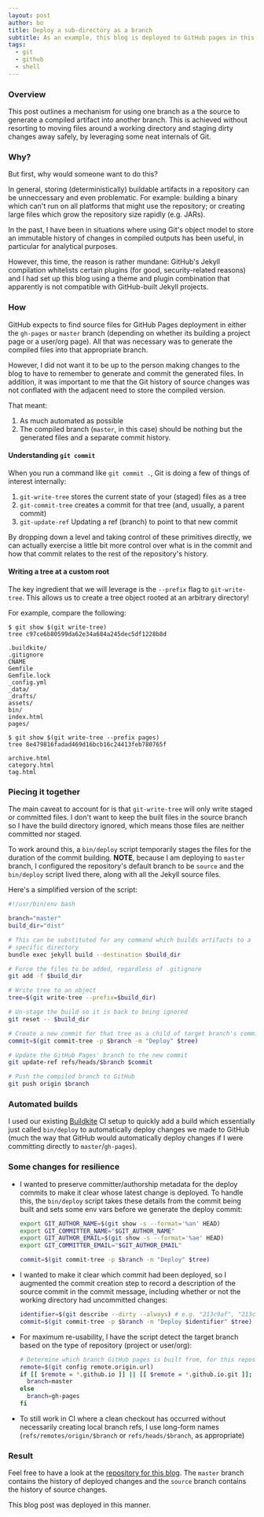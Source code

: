 ```yaml
---
layout: post
author: bo
title: Deploy a sub-directory as a branch
subtitle: As an example, this blog is deployed to GitHub pages in this way...
tags:
  - git
  - github
  - shell
---
```


### Overview

This post outlines a mechanism for using one branch as a the source to generate
a compiled artifact into another branch. This is achieved without resorting to
moving files around a working directory and staging dirty changes away safely,
by leveraging some neat internals of Git.

### Why?

But first, why would someone want to do this?

In general, storing (deterministically) buildable artifacts in a repository can
be unneccessary and even problematic. For example: building a binary which
can't run on all platforms that might use the repository; or creating large
files which grow the repository size rapidly (e.g. JARs).

In the past, I have been in situations where using Git's object model to store
an immutable history of changes in compiled outputs has been useful, in
particular for analytical purposes.

However, this time, the reason is rather mundane: GitHub's Jekyll compilation
whitelists certain plugins (for good, security-related reasons) and I had set
up this blog using a theme and plugin combination that apparently is not
compatible with GitHub-built Jekyll projects.

### How

GitHub expects to find source files for GitHub Pages deployment in either the
`gh-pages` or `master` branch (depending on whether its building a project page
or a user/org page). All that was necessary was to generate the compiled files
into that appropriate branch.

However, I did not want it to be up to the person making changes to the blog to
have to remember to generate and commit the generated files. In addition, it was
important to me that the Git history of source changes was not conflated with
the adjacent need to store the compiled version.

That meant:

1. As much automated as possible
2. The compiled branch (`master`, in this case) should be nothing but the
   generated files and a separate commit history.

#### Understanding `git commit`

When you run a command like `git commit .`, Git is doing a few of things
of interest internally:

1. `git-write-tree` stores the current state of your (staged) files as a tree
2. `git-commit-tree` creates a commit for that tree (and, usually, a parent
   commit)
3. `git-update-ref` Updating a ref (branch) to point to that new commit

By dropping down a level and taking control of these primitives directly, we
can actually exercise a little bit more control over what is in the commit and
how that commit relates to the rest of the repository's history.

#### Writing a tree at a custom root

The key ingredient that we will leverage is the `--prefix` flag to
`git-write-tree`. This allows us to create a tree object rooted at an arbitrary
directory!

For example, compare the following:

```
$ git show $(git write-tree)
tree c97ce6b80599da62e34a684a245dec5df1228b8d

.buildkite/
.gitignore
CNAME
Gemfile
Gemfile.lock
_config.yml
_data/
_drafts/
assets/
bin/
index.html
pages/

$ git show $(git write-tree --prefix pages)
tree 8e479816fadad469d16bcb16c24413feb780765f

archive.html
category.html
tag.html
```

### Piecing it together

The main caveat to account for is that `git-write-tree` will only write staged
or committed files. I don't want to keep the built files in the source branch
so I have the build directory ignored, which means those files are neither
committed nor staged.

To work around this, a `bin/deploy` script temporarily stages the files for the
duration of the commit building. **NOTE**, because I am deploying to `master`
branch, I configured the repository's default branch to be `source` and the
`bin/deploy` script lived there, along with all the Jekyll source files.

Here's a simplified version of the script:


``` bash
#!/usr/bin/env bash

branch="master"
build_dir="dist"

# This can be substituted for any command which builds artifacts to a
# specific directory
bundle exec jekyll build --destination $build_dir

# Force the files to be added, regardless of .gitignore
git add -f $build_dir

# Write tree to an object
tree=$(git write-tree --prefix=$build_dir)

# Un-stage the build so it is back to being ignored
git reset -- $build_dir

# Create a new commit for that tree as a child of target branch's commit
commit=$(git commit-tree -p $branch -m "Deploy" $tree)

# Update the GitHub Pages' branch to the new commit
git update-ref refs/heads/$branch $commit

# Push the compiled branch to GitHub
git push origin $branch
```

### Automated builds

I used our existing [Buildkite](https://buildkite.com) CI setup to quickly add
a build which essentially just called `bin/deploy` to automatically deploy
changes we made to GitHub (much the way that GitHub would automatically deploy
changes if I were committing directly to `master`/`gh-pages`).

### Some changes for resilience

* I wanted to preserve committer/authorship metadata for the deploy commits to
  make it clear whose latest change is deployed. To handle this, the
  `bin/deploy` script takes these details from the commit being built and sets
  some env vars before we generate the deploy commit:

  ``` bash
  export GIT_AUTHOR_NAME=$(git show -s --format='%an' HEAD)
  export GIT_COMMITTER_NAME="$GIT_AUTHOR_NAME"
  export GIT_AUTHOR_EMAIL=$(git show -s --format='%ae' HEAD)
  export GIT_COMMITTER_EMAIL="$GIT_AUTHOR_EMAIL"

  commit=$(git commit-tree -p $branch -m "Deploy" $tree)
  ```

* I wanted to make it clear which commit had been deployed, so I augmented the
  commit creation step to record a description of the source commit in the commit
  message, including whether or not the working directory had uncommitted
  changes:

  ``` bash
  identifier=$(git describe --dirty --always) # e.g. "213c9af", "213c9a-dirty"
  commit=$(git commit-tree -p $branch -m "Deploy $identifier" $tree)
  ```

* For maximum re-usability, I have the script detect the target branch based on
  the type of repository (project or user/org):

  ``` bash
  # Determine which branch GitHub pages is built from, for this repository
  remote=$(git config remote.origin.url)
  if [[ $remote = *.github.io ]] || [[ $remote = *.github.io.git ]]; then
    branch=master
  else
    branch=gh-pages
  fi
  ```

* To still work in CI where a clean checkout has occurred without necessarily
  creating local branch refs, I use long-form names
  (`refs/remotes/origin/$branch` or `refs/heads/$branch`, as appropriate)

### Result

Feel free to have a look at the [repository for this
blog](https://github.com/covidence/covidence.github.io). The `master` branch
contains the history of deployed changes and the `source` branch contains the
history of source changes.

This blog post was deployed in this manner.


